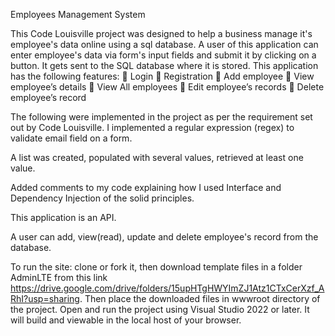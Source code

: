 Employees Management System

This Code Louisville project was designed to help a business manage it's employee's data online using a sql database.
A user of this application can enter employee's data via form's input fields and submit it by clicking on a button. It gets sent to the SQL database where it is stored. This application has the following features:
	Login
	Registration
	Add employee
	View employee’s details
	View All employees
	Edit employee’s records
	Delete employee’s record

The following were implemented in the project as per the requirement set out by Code Louisville.
I implemented a regular expression (regex) to validate email field on a form.

A list was created, populated with several values, retrieved at least one value.

Added comments to my code explaining how I used Interface and Dependency Injection of the solid principles.

This application is an API. 

A user can add, view(read), update and delete employee's record from the database.

To run the site: clone or fork it, then download template files in a folder AdminLTE from this link https://drive.google.com/drive/folders/15upHTgHWYImZJ1Atz1CTxCerXzf_ARhI?usp=sharing.
Then place the downloaded files in wwwroot directory of the project. Open and run the project using Visual Studio 2022 or later.
It will build and viewable in the local host of your browser.
 





 




